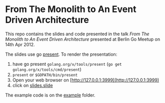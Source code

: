 # From The Monolith to An Event Driven Architecture

This repo contains the slides and code presented in the talk _From The Monolith to An Event Driven Architecture_ presented at Berlin Go Meetup on 14th Apr 2012.

The slides use go [present](https://godoc.org/golang.org/x/tools/present). To render the presentation:
1. have go present `golang.org/x/tools/present` (`go get golang.org/x/tools/cmd/present`)
3. `present` or `$GOPATH/bin/present`
4. Open your web browser on [http://127.0.0.1:3999](http://127.0.0.1:3999)
5. click on [slides.slide](http://127.0.0.1:3999/slides.slide)

The example code is on the [example](example) folder.
